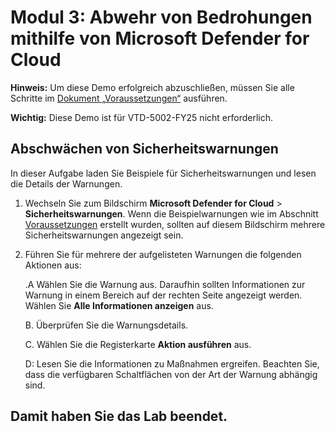 # Modul 3: Abwehr von Bedrohungen mithilfe von Microsoft Defender for Cloud

**Hinweis:** Um diese Demo erfolgreich abzuschließen, müssen Sie alle Schritte im [Dokument „Voraussetzungen“](00-prerequisites.md) ausführen.

**Wichtig:** Diese Demo ist für VTD-5002-FY25 nicht erforderlich.

## Abschwächen von Sicherheitswarnungen

In dieser Aufgabe laden Sie Beispiele für Sicherheitswarnungen und lesen die Details der Warnungen.

1. Wechseln Sie zum Bildschirm **Microsoft Defender for Cloud** > **Sicherheitswarnungen**. Wenn die Beispielwarnungen wie im Abschnitt [Voraussetzungen](00-prerequisites.md#Deploy-sample-alerts-for-Demo-in-Module-2) erstellt wurden, sollten auf diesem Bildschirm mehrere Sicherheitswarnungen angezeigt sein.

1. Führen Sie für mehrere der aufgelisteten Warnungen die folgenden Aktionen aus:

    .A Wählen Sie die Warnung aus. Daraufhin sollten Informationen zur Warnung in einem Bereich auf der rechten Seite angezeigt werden.  Wählen Sie **Alle Informationen anzeigen** aus.

    B. Überprüfen Sie die Warnungsdetails.

    C. Wählen Sie die Registerkarte **Aktion ausführen** aus.

    D: Lesen Sie die Informationen zu Maßnahmen ergreifen. Beachten Sie, dass die verfügbaren Schaltflächen von der Art der Warnung abhängig sind.

## Damit haben Sie das Lab beendet.
